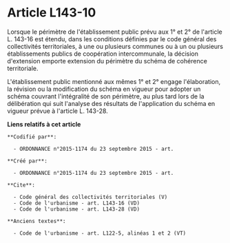 # Article L143-10

Lorsque le périmètre de l'établissement public prévu aux 1° et 2° de l'article L. 143-16 est étendu, dans les conditions
définies par le code général des collectivités territoriales, à une ou plusieurs communes ou à un ou plusieurs établissements
publics de coopération intercommunale, la décision d'extension emporte extension du périmètre du schéma de cohérence
territoriale. 

L'établissement public mentionné aux mêmes 1° et 2° engage l'élaboration, la révision ou la modification du schéma en vigueur
pour adopter un schéma couvrant l'intégralité de son périmètre, au plus tard lors de la délibération qui suit l'analyse des
résultats de l'application du schéma en vigueur prévue à l'article L. 143-28.

**Liens relatifs à cet article**

	**Codifié par**:

	  - ORDONNANCE n°2015-1174 du 23 septembre 2015 - art.

	**Créé par**:

	  - ORDONNANCE n°2015-1174 du 23 septembre 2015 - art.

	**Cite**:

	  - Code général des collectivités territoriales (V)
	  - Code de l'urbanisme - art. L143-16 (VD)
	  - Code de l'urbanisme - art. L143-28 (VD)

	**Anciens textes**:

	  - Code de l'urbanisme - art. L122-5, alinéas 1 et 2 (VT)
